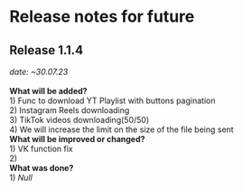 # Release notes for future

<h2>Release 1.1.4</h2><i> date: ~30.07.23</i><br><br>
<b>What will be added?</b>
<br>
1) Func to download YT Playlist with buttons pagination<br>
2) Instagram Reels downloading <br>
3) TikTok videos downloading(50/50) <br>
4) We will increase the limit on the size of the file being sent
<br>
<b>What will be improved or changed?</b><br>
1) VK function fix<br>
2) <br>
<b>What was done?</b><br>
1) <i>Null</i>
<br>


